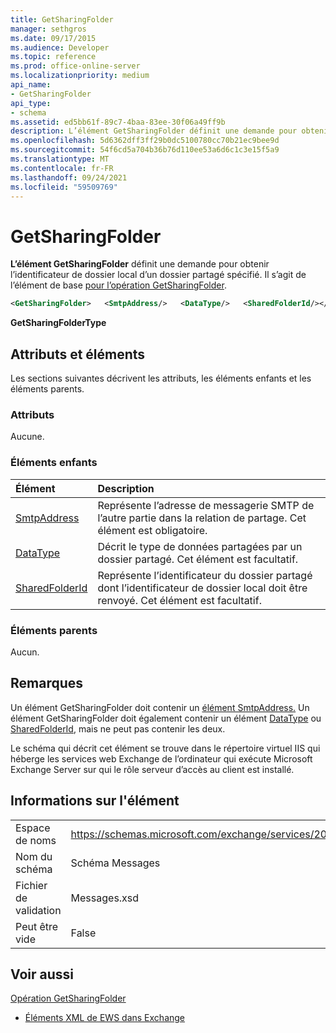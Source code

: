 ```yaml
---
title: GetSharingFolder
manager: sethgros
ms.date: 09/17/2015
ms.audience: Developer
ms.topic: reference
ms.prod: office-online-server
ms.localizationpriority: medium
api_name:
- GetSharingFolder
api_type:
- schema
ms.assetid: ed5bb61f-89c7-4baa-83ee-30f06a49ff9b
description: L’élément GetSharingFolder définit une demande pour obtenir l’identificateur de dossier local d’un dossier partagé spécifié. Il s’agit de l’élément de base de l’opération GetSharingFolder.
ms.openlocfilehash: 5d6362dff3ff29b0dc5100780cc70b21ec9bee9d
ms.sourcegitcommit: 54f6cd5a704b36b76d110ee53a6d6c1c3e15f5a9
ms.translationtype: MT
ms.contentlocale: fr-FR
ms.lasthandoff: 09/24/2021
ms.locfileid: "59509769"
---
```

# <a name="getsharingfolder"></a>GetSharingFolder

**L’élément GetSharingFolder** définit une demande pour obtenir l’identificateur de dossier local d’un dossier partagé spécifié. Il s’agit de l’élément de base [pour l’opération GetSharingFolder](getsharingfolder-operation.md).
  
```xml
<GetSharingFolder>   <SmtpAddress/>   <DataType/>   <SharedFolderId/></GetSharingFolder>
```

 **GetSharingFolderType**
## <a name="attributes-and-elements"></a>Attributs et éléments

Les sections suivantes décrivent les attributs, les éléments enfants et les éléments parents.
  
### <a name="attributes"></a>Attributs

Aucune.
  
### <a name="child-elements"></a>Éléments enfants

|**Élément**|**Description**|
|:-----|:-----|
|[SmtpAddress](smtpaddress.md) <br/> |Représente l’adresse de messagerie SMTP de l’autre partie dans la relation de partage. Cet élément est obligatoire.  <br/> |
|[DataType](datatype.md) <br/> |Décrit le type de données partagées par un dossier partagé. Cet élément est facultatif.  <br/> |
|[SharedFolderId](sharedfolderid.md) <br/> |Représente l’identificateur du dossier partagé dont l’identificateur de dossier local doit être renvoyé. Cet élément est facultatif.  <br/> |
   
### <a name="parent-elements"></a>Éléments parents

Aucun.
  
## <a name="remarks"></a>Remarques

Un élément GetSharingFolder doit contenir un [élément SmtpAddress.](smtpaddress.md) Un élément GetSharingFolder doit également contenir un élément [DataType](datatype.md) ou [SharedFolderId,](sharedfolderid.md) mais ne peut pas contenir les deux. 
  
Le schéma qui décrit cet élément se trouve dans le répertoire virtuel IIS qui héberge les services web Exchange de l’ordinateur qui exécute Microsoft Exchange Server sur qui le rôle serveur d’accès au client est installé.
  
## <a name="element-information"></a>Informations sur l'élément

|||
|:-----|:-----|
|Espace de noms  <br/> |https://schemas.microsoft.com/exchange/services/2006/messages  <br/> |
|Nom du schéma  <br/> |Schéma Messages  <br/> |
|Fichier de validation  <br/> |Messages.xsd  <br/> |
|Peut être vide  <br/> |False  <br/> |
   
## <a name="see-also"></a>Voir aussi



[Opération GetSharingFolder](getsharingfolder-operation.md)


- [Éléments XML de EWS dans Exchange](ews-xml-elements-in-exchange.md)

